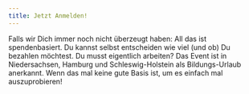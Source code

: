 ```yaml
---
title: Jetzt Anmelden!
---
```

Falls wir Dich immer noch nicht überzeugt haben: All das ist spendenbasiert. Du kannst selbst entscheiden wie viel (und ob) Du bezahlen möchtest.
Du musst eigentlich arbeiten? Das Event ist in Niedersachsen, Hamburg und Schleswig-Holstein als Bildungs-Urlaub anerkannt.
Wenn das mal keine gute Basis ist, um es einfach mal auszuprobieren!